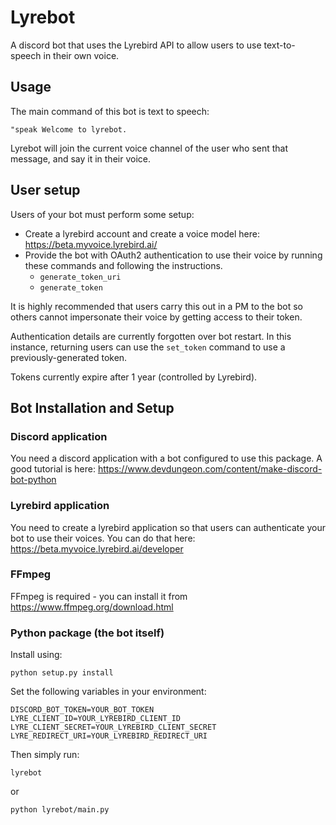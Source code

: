 # Lyrebot

A discord bot that uses the Lyrebird API to allow users to use text-to-speech in their own voice.

## Usage
The main command of this bot is text to speech:

    "speak Welcome to lyrebot.

Lyrebot will join the current voice channel of the user who sent that message, and say it in their voice.

## User setup
Users of your bot must perform some setup:
* Create a lyrebird account and create a voice model here: https://beta.myvoice.lyrebird.ai/
* Provide the bot with OAuth2 authentication to use their voice by running these commands and following the instructions.
    * `generate_token_uri`
    * `generate_token`

It is highly recommended that users carry this out in a PM to the bot so others cannot impersonate their voice by getting access to their token.

Authentication details are currently forgotten over bot restart. In this instance, returning users can use the `set_token` command to use a previously-generated token.

Tokens currently expire after 1 year (controlled by Lyrebird).

## Bot Installation and Setup
### Discord application
You need a discord application with a bot configured to use this package.
A good tutorial is here: https://www.devdungeon.com/content/make-discord-bot-python

### Lyrebird application
You need to create a lyrebird application so that users can authenticate your bot to use their voices.
You can do that here: https://beta.myvoice.lyrebird.ai/developer

### FFmpeg
FFmpeg is required - you can install it from https://www.ffmpeg.org/download.html

### Python package (the bot itself)
Install using:

    python setup.py install

Set the following variables in your environment:

    DISCORD_BOT_TOKEN=YOUR_BOT_TOKEN
    LYRE_CLIENT_ID=YOUR_LYREBIRD_CLIENT_ID
    LYRE_CLIENT_SECRET=YOUR_LYREBIRD_CLIENT_SECRET
    LYRE_REDIRECT_URI=YOUR_LYREBIRD_REDIRECT_URI

Then simply run:

    lyrebot

or

    python lyrebot/main.py
